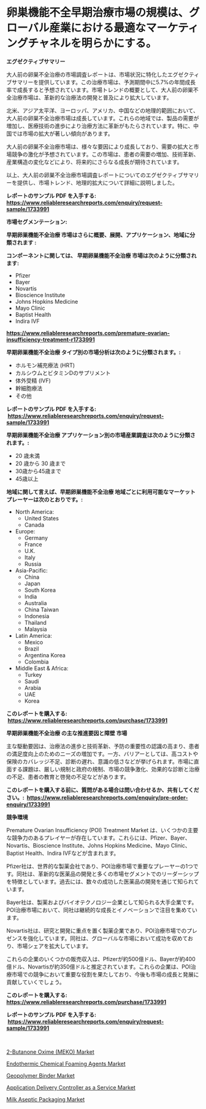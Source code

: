 <p><h1>卵巣機能不全早期治療市場の規模は、グローバル産業における最適なマーケティングチャネルを明らかにする。</h1></p><p><strong>エグゼクティブサマリー</strong></p>
<p><p>大人前の卵巣不全治療の市場調査レポートは、市場状況に特化したエグゼクティブサマリーを提供しています。この治療市場は、予測期間中に5.7%の年間成長率で成長すると予想されています。市場トレンドの概要として、大人前の卵巣不全治療市場は、革新的な治療法の開発と普及により拡大しています。</p><p>北米、アジア太平洋、ヨーロッパ、アメリカ、中国などの地理的範囲において、大人前の卵巣不全治療市場は成長しています。これらの地域では、製品の需要が増加し、医療技術の進歩により治療方法に革新がもたらされています。特に、中国では市場の拡大が著しい傾向があります。</p><p>大人前の卵巣不全治療市場は、様々な要因により成長しており、需要の拡大と市場競争の激化が予想されています。この市場は、患者の需要の増加、技術革新、産業構造の変化などにより、将来的にさらなる成長が期待されています。</p><p>以上、大人前の卵巣不全治療市場調査レポートについてのエグゼクティブサマリーを提供し、市場トレンド、地理的拡大について詳細に説明しました。</p></p>
<p><strong>レポートのサンプル PDF を入手する: <a href="https://www.reliableresearchreports.com/enquiry/request-sample/1733991">https://www.reliableresearchreports.com/enquiry/request-sample/1733991</a></strong></p>
<p><strong>市場セグメンテーション:</strong></p>
<p><strong> 早期卵巣機能不全治療 市場はさらに概要、展開、アプリケーション、地域に分類されます :</strong></p>
<p><strong>コンポーネントに関しては、 早期卵巣機能不全治療 市場は次のように分類されます: &nbsp;</strong></p>
<p><ul><li>Pfizer</li><li>Bayer</li><li>Novartis</li><li>Bioscience Institute</li><li>Johns Hopkins Medicine</li><li>Mayo Clinic</li><li>Baptist Health</li><li>Indira IVF</li></ul></p>
<p><strong><a href="https://www.reliableresearchreports.com/premature-ovarian-insufficiency-treatment-r1733991">https://www.reliableresearchreports.com/premature-ovarian-insufficiency-treatment-r1733991</a></strong></p>
<p><strong> 早期卵巣機能不全治療 タイプ別の市場分析は次のように分類されます。:</strong></p>
<p><ul><li>ホルモン補充療法 (HRT)</li><li>カルシウムとビタミンDのサプリメント</li><li>体外受精 (IVF)</li><li>幹細胞療法</li><li>その他</li></ul></p>
<p><strong>レポートのサンプル PDF を入手する: &nbsp;<a href="https://www.reliableresearchreports.com/enquiry/request-sample/1733991">https://www.reliableresearchreports.com/enquiry/request-sample/1733991</a></strong></p>
<p><strong> 早期卵巣機能不全治療 アプリケーション別の市場産業調査は次のように分類されます。:</strong></p>
<p><ul><li>20 歳未満</li><li>20 歳から 30 歳まで</li><li>30歳から45歳まで</li><li>45歳以上</li></ul></p>
<p><strong>地域に関して言えば、早期卵巣機能不全治療 地域ごとに利用可能なマーケットプレーヤーは次のとおりです。:</strong></p>
<p><ul>
    <li>
        North America:
        <ul>
            <li>United States</li>
            <li>Canada</li>
        </ul>
    </li>
    <li>
        Europe:
        <ul>
            <li>Germany</li>
            <li>France</li>
            <li>U.K.</li>
            <li>Italy</li>
            <li>Russia</li>
        </ul>
    </li>
    <li>
        Asia-Pacific:
        <ul>
            <li>China</li>
            <li>Japan</li>
            <li>South Korea</li>
            <li>India</li>
            <li>Australia</li>
            <li>China Taiwan</li>
            <li>Indonesia</li>
            <li>Thailand</li>
            <li>Malaysia</li>
        </ul>
    </li>
    <li>
        Latin America:
        <ul>
            <li>Mexico</li>
            <li>Brazil</li>
            <li>Argentina Korea</li>
            <li>Colombia</li>
        </ul>
    </li>
    <li>
        Middle East & Africa:
        <ul>
            <li>Turkey</li>
            <li>Saudi</li>
            <li>Arabia</li>
            <li>UAE</li>
            <li>Korea</li>
        </ul>
    </li>
    </ul></p>
<p><strong>このレポートを購入する: &nbsp;<a href="https://www.reliableresearchreports.com/purchase/1733991">https://www.reliableresearchreports.com/purchase/1733991</a></strong></p>
<p><strong>早期卵巣機能不全治療 の主な推進要因と障壁 市場</strong></p>
<p><p>主な駆動要因は、治療法の進歩と技術革新、予防の重要性の認識の高まり、患者の満足度向上のためのニーズの増加です。一方、バリアーとしては、高コストや保険のカバレッジ不足、診断の遅れ、意識の低さなどが挙げられます。市場に直面する課題は、厳しい規制と政府の規制、市場の競争激化、効果的な診断と治療の不足、患者の教育と啓発の不足などがあります。</p></p>
<p><strong>このレポートを購入する前に、質問がある場合は問い合わせるか、共有してください。:&nbsp; <a href="https://www.reliableresearchreports.com/enquiry/pre-order-enquiry/1733991">https://www.reliableresearchreports.com/enquiry/pre-order-enquiry/1733991</a></strong></p>
<p><strong>競争環境</strong></p>
<p><p>Premature Ovarian Insufficiency (POI) Treatment Market は、いくつかの主要な競争力のあるプレイヤーが存在しています。これらには、Pfizer、Bayer、Novartis、Bioscience Institute、Johns Hopkins Medicine、Mayo Clinic、Baptist Health、Indira IVFなどが含まれます。</p><p>Pfizer社は、世界的な製薬会社であり、POI治療市場で重要なプレーヤーの1つです。同社は、革新的な医薬品の開発と多くの市場セグメントでのリーダーシップを特徴としています。過去には、数々の成功した医薬品の開発を通じて知られています。</p><p>Bayer社は、製薬およびバイオテクノロジー企業として知られる大手企業です。POI治療市場において、同社は継続的な成長とイノベーションで注目を集めています。</p><p>Novartis社は、研究と開発に重点を置く製薬企業であり、POI治療市場でのプレゼンスを強化しています。同社は、グローバルな市場において成功を収めており、市場シェアを拡大しています。</p><p>これらの企業のいくつかの販売収入は、Pfizerが約500億ドル、Bayerが約400億ドル、Novartisが約350億ドルと推定されています。これらの企業は、POI治療市場での競争において重要な役割を果たしており、今後も市場の成長と発展に貢献していくでしょう。</p></p>
<p><strong>このレポートを購入する: &nbsp; <a href="https://www.reliableresearchreports.com/purchase/1733991">https://www.reliableresearchreports.com/purchase/1733991</a></strong></p>
<p><strong>レポートのサンプル PDF を入手する: &nbsp;<a href="https://www.reliableresearchreports.com/enquiry/request-sample/1733991">https://www.reliableresearchreports.com/enquiry/request-sample/1733991</a></strong><strong></strong></p>
<p>&nbsp;</p>
<p><p><a href="https://www.linkedin.com/pulse/2-butanone-oxime-meko-market-analysis-examines-its-scope-growth-3gxge?trackingId=ML6z4lKFhDOxIS1eVMo%2BvQ%3D%3D">2-Butanone Oxime (MEKO) Market</a></p><p><a href="https://www.linkedin.com/pulse/endothermic-chemical-foaming-agents-market-size-evaluating-rzw7e?trackingId=1ADhchLFe4UBBzQkuRE%2BNw%3D%3D">Endothermic Chemical Foaming Agents Market</a></p><p><a href="https://issuu.com/reportprime-2/docs/geopolymer-binder-market-size-2030.pptx">Geopolymer Binder Market</a></p><p><a href="https://github.com/vimar16th/Market-Research-Report-List-4/blob/main/application-delivery-controller-as-a-service-market.md">Application Delivery Controller as a Service Market</a></p><p><a href="https://issuu.com/reportprime-2/docs/milk-aseptic-packaging-market-size-2030.pptx">Milk Aseptic Packaging Market</a></p></p>